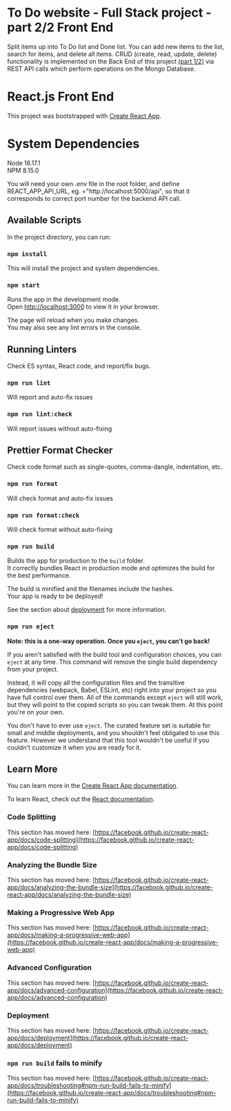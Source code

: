 # To Do website - Full Stack project - part 2/2 Front End

Split items up into To Do list and Done list. You can add new items to the list, search for items, and delete all items. CRUD (create, read, update, delete) functionality is implemented on the Back End of this project [(part 1/2)](https://github.com/mbborromeo/todoapp-fullstack-backend) via REST API calls which perform operations on the Mongo Database.

# React.js Front End

This project was bootstrapped with [Create React App](https://github.com/facebook/create-react-app).

# System Dependencies

Node 16.17.1\
NPM 8.15.0

You will need your own .env file in the root folder, and define REACT_APP_API_URL,
eg. ="http://localhost:5000/api", so that it corresponds to correct port number for the backend API call.

## Available Scripts

In the project directory, you can run:

### `npm install`

This will install the project and system dependencies.

### `npm start`

Runs the app in the development mode.\
Open [http://localhost:3000](http://localhost:3000) to view it in your browser.

The page will reload when you make changes.\
You may also see any lint errors in the console.

## Running Linters

Check ES syntax, React code, and report/fix bugs.

### `npm run lint`

Will report and auto-fix issues

### `npm run lint:check`

Will report issues without auto-fixing

## Prettier Format Checker

Check code format such as single-quotes, comma-dangle, indentation, etc.

### `npm run format`

Will check format and auto-fix issues

### `npm run format:check`

Will check format without auto-fixing

### `npm run build`

Builds the app for production to the `build` folder.\
It correctly bundles React in production mode and optimizes the build for the best performance.

The build is minified and the filenames include the hashes.\
Your app is ready to be deployed!

See the section about [deployment](https://facebook.github.io/create-react-app/docs/deployment) for more information.

### `npm run eject`

**Note: this is a one-way operation. Once you `eject`, you can't go back!**

If you aren't satisfied with the build tool and configuration choices, you can `eject` at any time. This command will remove the single build dependency from your project.

Instead, it will copy all the configuration files and the transitive dependencies (webpack, Babel, ESLint, etc) right into your project so you have full control over them. All of the commands except `eject` will still work, but they will point to the copied scripts so you can tweak them. At this point you're on your own.

You don't have to ever use `eject`. The curated feature set is suitable for small and middle deployments, and you shouldn't feel obligated to use this feature. However we understand that this tool wouldn't be useful if you couldn't customize it when you are ready for it.

## Learn More

You can learn more in the [Create React App documentation](https://facebook.github.io/create-react-app/docs/getting-started).

To learn React, check out the [React documentation](https://reactjs.org/).

### Code Splitting

This section has moved here: [https://facebook.github.io/create-react-app/docs/code-splitting](https://facebook.github.io/create-react-app/docs/code-splitting)

### Analyzing the Bundle Size

This section has moved here: [https://facebook.github.io/create-react-app/docs/analyzing-the-bundle-size](https://facebook.github.io/create-react-app/docs/analyzing-the-bundle-size)

### Making a Progressive Web App

This section has moved here: [https://facebook.github.io/create-react-app/docs/making-a-progressive-web-app](https://facebook.github.io/create-react-app/docs/making-a-progressive-web-app)

### Advanced Configuration

This section has moved here: [https://facebook.github.io/create-react-app/docs/advanced-configuration](https://facebook.github.io/create-react-app/docs/advanced-configuration)

### Deployment

This section has moved here: [https://facebook.github.io/create-react-app/docs/deployment](https://facebook.github.io/create-react-app/docs/deployment)

### `npm run build` fails to minify

This section has moved here: [https://facebook.github.io/create-react-app/docs/troubleshooting#npm-run-build-fails-to-minify](https://facebook.github.io/create-react-app/docs/troubleshooting#npm-run-build-fails-to-minify)
